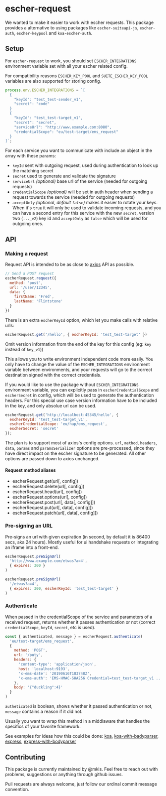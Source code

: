 # escher-request

We wanted to make it easier to work with escher requests.
This package provides a alternative to using packages like `escher-suiteapi-js`, `escher-auth`, `escher-keypool` and `koa-escher-auth`.

## Setup

For `escher-request` to work, you should set `ESCHER_INTEGRATIONS` environment
variable set with all your escher related config.

For compatibility reasons `ESCHER_KEY_POOL` and `SUITE_ESCHER_KEY_POOL` variables are also supported
for storing config.

```js
process.env.ESCHER_INTEGRATIONS = `[
  {
    "keyId": "test_test-sender_v1",
    "secret": "code"
  }
  {
    "keyId": "test_test-target_v1",
    "secret": "secret",
    "serviceUrl": "http://www.example.com:8080",
    "credentialScope": "eu/test-target/ems_request"
  }
]`;
```

For each service you want to communicate with include an object in the array with these params:
- `keyId` sent with outgoing request, used during authentication to look up the matching secret
- `secret` used to generate and validate the signature
- `serviceUrl` _(optional)_ base url of the service (needed for outgoing requests)
- `credentialScope` _(optional)_ will be set in auth header when sending a request towards the service (needed for outgoing requests)
- `acceptOnly` _(optional, default `false`)_ makes it easier to rotate your keys. When it's `true` it will only
be used to validate incoming requests, and you can have a second entry for this service with
the new `secret`, version two (`..._v2`) key id and `acceptOnly` as `false` which will be used for outgoing ones.

## API

### Making a request

Request API is intended to be as close to [axios](https://github.com/axios/axios) API as possible.

```js
// Send a POST request
escherRequest.request({
  method: 'post',
  url: '/user/12345',
  data: {
    firstName: 'Fred',
    lastName: 'Flintstone'
  }
})
```

There is an extra `escherKeyId` option, which let you make calls with relative urls:

```js
escherRequest.get('/hello', { escherKeyId: 'test_test-target' })
```

Omit version information from the end of the key for this config (eg: `key` instead of `key_v1`))

This allows you to write environment independent code more easily.
You only have to change the value of the `ESCHER_INTEGRATIONS` environment variable
between environments, and your requests will go to the correct destination signed with
the correct credentials.

If you would like to use the package without `ESCHER_INTEGRATIONS` environment variable, you can
explicitly pass in `escherCredentialScope` and `escherSecret` in config, which will be used
to generate the authentication headers. For this special use case version information have to
be included in the key, and only absolue url can be used.

```js
escherRequest.get('http://localhost:45345/hello', {
  escherKeyId: 'test_test-target_v1',
  escherCredentialScope: 'eu/hap/ems_request',
  escherSecret: 'secret'
});
```

The plan is to support most of axios's config options. `url`, `method`, `headers`, `data`,
`params` and `paramsSerializer` options are pre-processed, since they have direct impact
on the escher signature to be generated. All other options are passed down to axios unchanged.

#### Request method aliases
- escherRequest.get(url[, config])
- escherRequest.delete(url[, config])
- escherRequest.head(url[, config])
- escherRequest.options(url[, config])
- escherRequest.post(url[, data[, config]])
- escherRequest.put(url[, data[, config]])
- escherRequest.patch(url[, data[, config]])


### Pre-signing an URL

Pre-signs an url with given expiration (in second, by default it is 86400 secs, aka 24 hours).
Mostly useful for ui handshake requests or integrating an iframe into a front-end.

```js
escherRequest.preSignUrl(
  'http://www.example.com/etwas?a=4',
  { expires: 300 }
)
```

```js
escherRequest.preSignUrl(
  '/etwas?a=4',
  { expires: 300, escherKeyId: 'test_test-target' }
)
```

### Authenticate

When passed in the credentialScope of the service and parameters of a received request, returns
whether it passes authentication or not (correct `credentialScope`, `keyId`, `secret`, etc is used).

```js
const { authenticated, message } = escherRequest.authenticate(
  'eu/test-target/ems_request',
  {
    method: 'POST',
    url: '/puty',
    headers: {
      'content-type': 'application/json',
      host: 'localhost:9193',
      'x-ems-date': '20190616T183748Z',
      'x-ems-auth': 'EMS-HMAC-SHA256 Credential=test_test-target_v1 ...'
    },
    body: '{"duckling":4}'
  }
)
```

`autheticated` is boolean, shows whether it passed authentication or not, `message`
contains a reason if it did not.

Usually you want to wrap this method in a middlaware that handles the specifics of your
favorite framework.

See examples for ideas how this could be done: [koa](examples/koa.js),
[koa-with-badyparser](examples/koa-with-bodyparser.js), [express](examples/express.js), [express-with-bodyparser](examples/express-with-bodyparser)

## Contributing

This package is currently maintained by @mkls. Feel free to reach out with problems, suggestions
or anything through github issues.

Pull requests are always welcome, just follow our ordinal commit message convention.